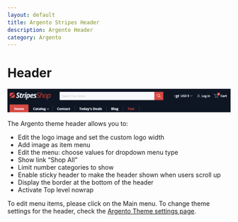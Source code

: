 ```yaml
---
layout: default
title: Argento Stripes Header
description: Argento Header
category: Argento
---
```


# Header

![Argento Stripes Header](/images/shopify/header.png)

The Argento theme header allows you to:

 - Edit the logo image and set the custom logo width
 - Add image as item menu
 - Edit the menu: choose values for dropdown menu type
 - Show link “Shop All”
 - Limit number categories to show
 - Enable sticky header to make the header shown when users scroll up
 - Display the border at the bottom of the header
 - Activate Top level nowrap

To edit menu items, please click on the Main menu. To change theme settings for the header, check the [Argento Theme settings page](/shopify/argento/stripes/theme-settings).